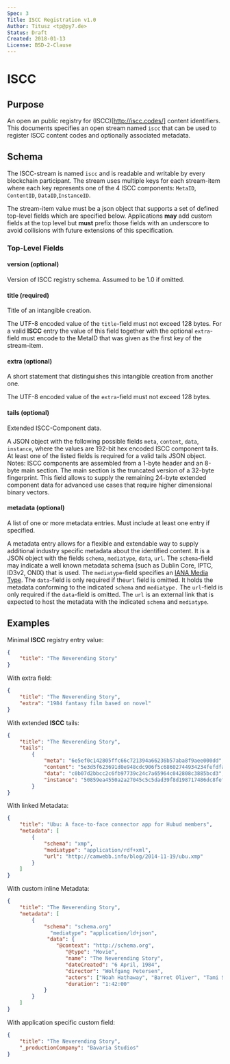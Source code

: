 ```yaml
---
Spec: 3
Title: ISCC Registration v1.0
Author: Titusz <tp@py7.de>
Status: Draft
Created: 2018-01-13
License: BSD-2-Clause
---
```


# ISCC

## Purpose

An open an public registry for (ISCC)[http://iscc.codes/] content identifiers. This documents specifies an open stream named `iscc` that can be used to register ISCC content codes and optionally associated metadata.

## Schema

The ISCC-stream is named `iscc` and is readable and writable by every blockchain participant. The stream uses multiple keys for each stream-item where each key represents one of the 4 ISCC components:
`MetaID`, `ContentID`, `DataID`,`InstanceID`.

The stream-item value must be a json object that supports a set of defined top-level fields which are specified below. Applications **may** add custom fields at the top level but **must** prefix those fields with an underscore to avoid collisions with future extensions of this specification. 

### Top-Level Fields

#### version (optional)

Version of ISCC registry schema. Assumed to be 1.0 if omitted.

#### title (required)

Title of an intangible creation.

The UTF-8 encoded value of the `title`-field must not exceed 128 bytes. For a valid **ISCC** entry the value of this field together with the optional `extra`-field must encode to the MetaID that was given as the first key of the stream-item.

#### extra (optional)

A short statement that distinguishes this intangible creation from another one. 

The UTF-8 encoded value of the `extra`-field must not exceed 128 bytes.

#### tails (optional)

Extended ISCC-Component data.

A JSON object with the following possible fields `meta`, `content`, `data`, `instance`, where the values are 192-bit hex encoded ISCC component tails. At least one of the listed fields is required for a valid tails JSON object. Notes: ISCC components are assembled from a 1-byte header and an 8-byte main section. The main section is the truncated version of a 32-byte fingerprint. This field allows to supply the remaining 24-byte extended component data for advanced use cases that require higher dimensional binary vectors.

#### metadata (optional)

A list of one or more metadata entries. Must include at least one entry if specified. 

A metadata entry allows for a flexible and extendable way to supply additional industry specific metadata about the identified content. It is a JSON object with the fields `schema`, `mediatype`, `data`, `url`. The `schema`-field may indicate a well known metadata schema (such as Dublin Core, IPTC, ID3v2, ONIX) that is used. The `mediatype`-field specifies an [IANA Media Type](https://www.iana.org/assignments/media-types/media-types.xhtml). The `data`-field is only required if the`url` field is omitted. It holds the metadata conforming to the indicated `schema` and `mediatype.` The `url`-field is only required if the `data`-field is omitted. The `url` is an external link that is expected to host the metadata with the indicated `schema` and `mediatype`.  

## Examples

Minimal **ISCC** registry entry value:

```json
{
    "title": "The Neverending Story"
}
```

With extra field:

```json
{
    "title": "The Neverending Story",
    "extra": "1984 fantasy film based on novel"
}
```

With extended **ISCC** tails:

```json
{
    "title": "The Neverending Story",
    "tails":
    	{
    		"meta": "6e5ef0c142805ffc66c721394a66236b57aba8f9aee000dd",
    		"content": "5e3d5f623691d0e948cdc906f5c68602744934234fefdfa6",
    		"data": "c0b07d2bbcc2c6fb97739c24c7a65964c042808c3885bcd3",
    		"instance": "50859ea4550a2a27045c5c5dad39f8d198717486dc8fef79"
    	}
}
```
With linked Metadata:

```json
{
    "title": "Ubu: A face-to-face connector app for Hubud members",
    "metadata": [
        {
            "schema": "xmp",
            "mediatype": "application/rdf+xml",
            "url": "http://camwebb.info/blog/2014-11-19/ubu.xmp"
        }
    ]
}
```

With custom inline Metadata:

```json
{
    "title": "The Neverending Story",
    "metadata": [
    	{
			"schema": "schema.org"
              "mediatype": "application/ld+json",
    		 "data": {
				"@context": "http://schema.org",
                   "@type": "Movie",
                   "name": "The Neverending Story",
                   "dateCreated": "6 April, 1984",
                   "director": "Wolfgang Petersen",
                   "actors": ["Noah Hathaway", "Barret Oliver", "Tami Stronach"],
                   "duration": "1:42:00"
    		}
    	}
    ]
}
```

With application specific custom field:

```json
{
    "title": "The Neverending Story",
    "_productionCompany": "Bavaria Studios"
}
```
